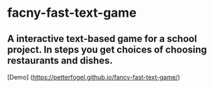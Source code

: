 # facny-fast-text-game

## A interactive text-based game for a school project. In steps you get choices of choosing restaurants and dishes.

[Demo] (https://petterfogel.github.io/fancy-fast-text-game/)

